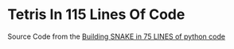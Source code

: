 # Tetris In 115 Lines Of Code

Source Code from the [Building SNAKE in 75 LINES of python code](https://youtu.be/OrecXbM-hn0)
